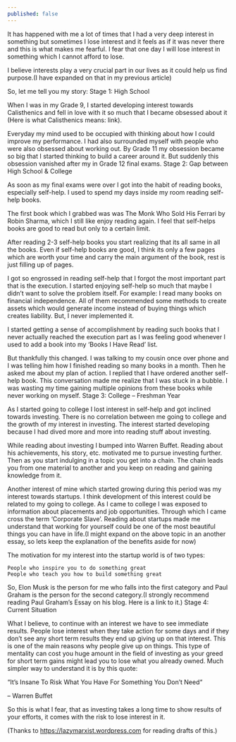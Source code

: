 ```yaml
---
published: false
---
```

It has happened with me a lot of times that I had a very deep interest in something but sometimes I lose interest and it feels as if it was never there and this is what makes me fearful. I fear that one day I will lose interest in something which I cannot afford to lose.

I believe interests play a very crucial part in our lives as it could help us find purpose.(I have expanded on that in my previous article)

So, let me tell you my story:
Stage 1: High School

When I was in my Grade 9, I started developing interest towards Calisthenics and fell in love with it so much that I became obsessed about it (Here is what Calisthenics means: link).

Everyday my mind used to be occupied with thinking about how I could improve my performance. I had also surrounded myself with people who were also obsessed about working out. By Grade 11 my obsession became so big that I started thinking to build a career around it. But suddenly this obsession vanished after my in Grade 12 final exams.
Stage 2: Gap between High School & College

As soon as my final exams were over I got into the habit of reading books, especially self-help. I used to spend my days inside my room reading self-help books.

The first book which I grabbed was was The Monk Who Sold His Ferrari by Robin Sharma, which I still like enjoy reading again. I feel that self-helps books are good to read but only to a certain limit.

After reading 2-3 self-help books you start realizing that its all same in all the books. Even if self-help books are good, I think its only a few pages which are worth your time and carry the main argument of the book, rest is just filling up of pages.

I got so engrossed in reading self-help that I forgot the most important part that is the execution. I started enjoying self-help so much that maybe I didn’t want to solve the problem itself. For example: I read many books on financial independence. All of them recommended some methods to create assets which would generate income instead of buying things which creates liability. But, I never implemented it.

I started getting a sense of accomplishment by reading such books that I never actually reached the execution part as I was feeling good whenever I used to add a book into my ‘Books I Have Read’ list.

But thankfully this changed. I was talking to my cousin once over phone and I was telling him how I finished reading so many books in a month. Then he asked me about my plan of action. I replied that I have ordered another self-help book. This conversation made me realize that I was stuck in a bubble. I was wasting my time gaining multiple opinions from these books while never working on myself.
Stage 3: College – Freshman Year

As I started going to college I lost interest in self-help and got inclined towards investing. There is no correlation between me going to college and the growth of my interest in investing. The interest started developing because I had dived more and more into reading stuff about investing.

While reading about investing I bumped into Warren Buffet. Reading about his achievements, his story, etc. motivated me to pursue investing further. Then as you start indulging in a topic you get into a chain. The chain leads you from one material to another and you keep on reading and gaining knowledge from it.

Another interest of mine which started growing during this period was my interest towards startups. I think development of this interest could be related to my going to college. As I came to college I was exposed to information about placements and job opportunities. Through which I came cross the term ‘Corporate Slave’. Reading about startups made me understand that working for yourself could be one of the most beautiful things you can have in life.(I might expand on the above topic in an another essay, so lets keep the explanation of the benefits aside for now)

The motivation for my interest into the startup world is of two types:

    People who inspire you to do something great
    People who teach you how to build something great

So, Elon Musk is the person for me who falls into the first category and Paul Graham is the person for the second category.(I strongly recommend reading Paul Graham’s Essay on his blog. Here is a link to it.)
Stage 4: Current Situation

What I believe, to continue with an interest we have to see immediate results. People lose interest when they take action for some days and if they don’t see any short term results they end up giving up on that interest. This is one of the main reasons why people give up on things. This type of mentality can cost you huge amount in the field of investing as your greed for short term gains might lead you to lose what you already owned. Much simpler way to understand it is by this quote:

“It’s Insane To Risk What You Have For Something You Don’t Need“

– Warren Buffet

So this is what I fear, that as investing takes a long time to show results of your efforts, it comes with the risk to lose interest in it.

(Thanks to https://lazymarxist.wordpress.com for reading drafts of this.)